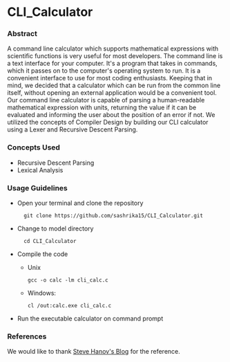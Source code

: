 # CLI_Calculator

### Abstract

A command line calculator which supports mathematical expressions with scientific functions is very useful for most developers.
The command line is a text interface for your computer. It's a program that takes in commands, which it passes on to the computer's operating system to run. It is a convenient interface to use for most coding enthusiasts.
Keeping that in mind, we decided that a calculator which can be run from the common line itself, without opening an external application would be a convenient tool.
Our command line calculator is capable of parsing a human-readable mathematical expression with units, returning the value if it can be evaluated and informing the user about the position of an error if not. 
We utilized the concepts of Compiler Design by building our CLI calculator using a Lexer and Recursive Descent Parsing.

### Concepts Used

- Recursive Descent Parsing 
- Lexical Analysis

### Usage Guidelines

- Open your terminal and clone the repository

        git clone https://github.com/sashrika15/CLI_Calculator.git
        
- Change to model directory

        cd CLI_Calculator

- Compile the code
  - Unix
  
        gcc -o calc -lm cli_calc.c

  - Windows:
  
        cl /out:calc.exe cli_calc.c
        
 - Run the executable calculator on command prompt


### References
We would like to thank [Steve Hanov's Blog](http://stevehanov.ca/blog/?id=26) for the reference.
